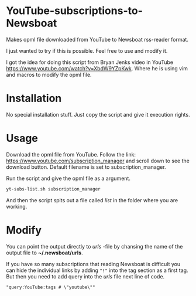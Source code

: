 # YouTube-subscriptions-to-Newsboat
Makes opml file downloaded from YouTube to Newsboat rss-reader format.

I just wanted to try if this is possible. Feel free to use and modify it.

I got the idea for doing this script from Bryan Jenks video in YouTube https://www.youtube.com/watch?v=XbdW9YZpKwk. Where he is using vim and macros to modify the opml file.

# Installation
No special installation stuff. Just copy the script and give it execution rights.

# Usage
Download the opml file from YouTube. Follow the link: https://www.youtube.com/subscription_manager and scroll down to see the download button. Default filename is set to subscription_manager.

Run the script and give the opml file as a argument.
```bash
yt-subs-list.sh subscription_manager
```
And then the script spits out a file called _list_ in the folder where you are working.

# Modify

You can point the output directly to _urls_ -file by chansing the name of the output file to **~/.newsboat/urls**.

If you have so many subscriptions that reading Newsboat is difficult you can hide the individual links by adding `"!"` into the tag section as a first tag. But then you need to add query into the _urls_ file next line of code.

`"query:YouTube:tags # \"youtube\""`
